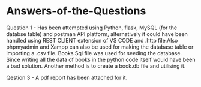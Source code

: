 # Answers-of-the-Questions

Question 1 - Has been attempted using Python, flask, MySQL (for the databse table) and postman API platform, alternatively it could have been handled using REST CLIENT extension of VS CODE and .http file.Also phpmyadmin and Xampp can also be used for making the database table or importing a .csv file. Books.Sql file was used for seeding the database. Since writing all the data of books in the python code itself would have been a bad solution. Another method is to create a book.db file and utilising it.

Qestion 3 - A pdf report has been attached for it.

